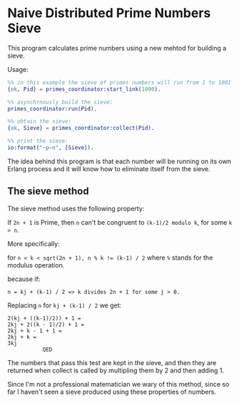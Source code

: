 # Naive Distributed Prime Numbers Sieve #

This program calculates prime numbers using a new mehtod for building a sieve.

Usage:

```erlang
%% in this example the sieve of primes numbers will run from 1 to 1001 max.
{ok, Pid} = primes_coordinator:start_link(1000).

%% asynchrnously build the sieve:
primes_coordinator:run(Pid).

%% obtain the sieve:
{ok, Sieve} = primes_coordinator:collect(Pid).

%% print the sieve:
io:format("~p~n", [Sieve]).
```

The idea behind this program is that each number will be running on its own Erlang process and it will know how to eliminate itself from the sieve.

## The sieve method ##

The sieve method uses the following property:

If `2n + 1` is Prime, then `n` can't be congruent to `(k-1)/2 modulo k`, for some `k > n`.

More specifically:

for `n < k < sqrt(2n + 1), n % k != (k-1) / 2` where `%` stands for the modulus operation.

because if:

`n = kj + (k-1) / 2 => k divides 2n + 1 for some j > 0.`

Replacing `n` for `kj + (k-1) / 2` we get:

```
2(kj + ((k-1)/2)) + 1 =
2kj + 2((k - 1)/2) + 1 =
2kj + k - 1 + 1 =
2kj + k =
3kj
           QED
```

The numbers that pass this test are kept in the sieve, and then they are returned when collect is called by
multipling them by 2 and then adding 1.

Since I'm not a professional matematician we wary of this method, since so far I haven't seen a sieve produced
using these properties of numbers.
